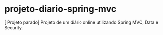 # projeto-diario-spring-mvc
[ Projeto parado] Projeto de um diário online utilizando Spring MVC, Data e Security.
